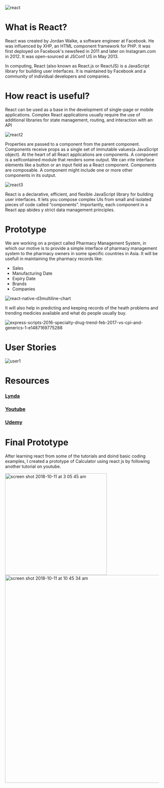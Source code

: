 ![react](https://user-images.githubusercontent.com/24455909/45919975-bf3f6a00-be52-11e8-9d73-5a68e768a9c6.png)

<h1>What is React?</h1>
<p>React was created by Jordan Walke, a software engineer at Facebook. He was influenced by XHP, an HTML component framework for PHP. It was first deployed on Facebook's newsfeed in 2011 and later on Instagram.com in 2012. It was open-sourced at JSConf US in May 2013.</p>
<p>In computing, React (also known as React.js or ReactJS) is a JavaScript library for building user interfaces. It is maintained by Facebook and a community of individual developers and companies.</p>


<h1>How react is useful?</h1>
<p>React can be used as a base in the development of single-page or mobile applications. Complex React applications usually require the use of additional libraries for state management, routing, and interaction with an API</p>

![react2](https://user-images.githubusercontent.com/24455909/45919987-f3b32600-be52-11e8-9f6e-76f9d0a72f5f.jpeg)

<p>Properties are passed to a component from the parent component. Components receive props as a single set of immutable values(a JavaScript object). At the heart of all React applications are components. A component is a selfcontained module that renders some output. We can ırite interface
elements like a button or an input field as a React component. Components
are composable. A component might include one or more other components
in its output.</p>

![react3](https://user-images.githubusercontent.com/24455909/45920004-3c6adf00-be53-11e8-9282-d22cad58f59c.png)

<p>React is a declarative, efficient, and flexible JavaScript library for building user interfaces. It lets you compose complex UIs from small and isolated pieces of code called “components”. Importantly, each component in a React app abides y strict data
management principles. </p>


<h1>Prototype</h1>

<p>We are working on a project called Pharmacy Management System, in which our motive is to provide a simple interface of pharmacy management system to the pharmacy owners in some specific countries in Asia. It will be usefull in maintaining the pharmacy records like:</p>
<ul>
<li>Sales</li>
<li>Manufacturing Date</li>
<li>Expiry Date</li>
<li>Brands</li>
<li>Companies</li>
</ul>

![react-native-d3multiline-chart](https://user-images.githubusercontent.com/24455909/46566837-00b42880-c8db-11e8-8c00-397b3c5316b4.png)

<p>It will also help in predicting and keeping records of the heath problems and trending medicies available and what do people usually buy.</p>

![express-scripts-2016-specialty-drug-trend-feb-2017-vs-cpi-and-generics-1-e1487169775288](https://user-images.githubusercontent.com/24455909/46566859-88019c00-c8db-11e8-9086-29ed792fdc99.png)

<h1>User Stories</h1>
 
 ![user1](https://user-images.githubusercontent.com/24455909/46567396-3bbc5900-c8e7-11e8-9305-ab00c97af86c.jpg)
 

<h1>Resources</h1>
<h3><a href="https://www.lynda.com/React-js-tutorials/React-js-Essential-Training/496905-2.html">Lynda</a></h3>
<h3><a href="https://www.youtube.com/watch?v=JPT3bFIwJYA&list=PL55RiY5tL51oyA8euSROLjMFZbXaV7skS">Youtube</a></h3>

<h3><a href="https://www.udemy.com/react-redux/learn/v4/overview">Udemy</a></h3>


<h1>Final Prototype</h1>

<p>After learning react from some of the tutorials and doind basic coding examples, I created a prototype of Calculator using react js by following another tutorial on youtube. </p>
 
 <img width="333" alt="screen shot 2018-10-11 at 3 05 45 am" src="https://user-images.githubusercontent.com/24455909/46901966-bcdc9880-ce71-11e8-90ab-fc3b84ee1f85.png">


<img width="680" alt="screen shot 2018-10-11 at 10 45 34 am" src="https://user-images.githubusercontent.com/24455909/46901973-d7167680-ce71-11e8-877c-e1b72ef9471f.png">




